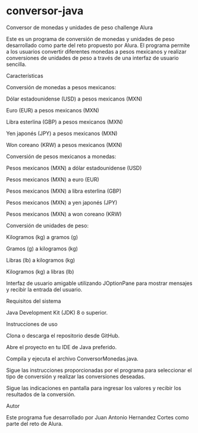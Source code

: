# conversor-java
Conversor de monedas y unidades de peso challenge Alura

Este es un programa de conversión de monedas y unidades de peso desarrollado como parte del reto propuesto por Alura. El programa permite a los usuarios convertir diferentes monedas a pesos mexicanos y realizar conversiones de unidades de peso a través de una interfaz de usuario sencilla.

Características

Conversión de monedas a pesos mexicanos:

Dólar estadounidense (USD) a pesos mexicanos (MXN)

Euro (EUR) a pesos mexicanos (MXN)

Libra esterlina (GBP) a pesos mexicanos (MXN)

Yen japonés (JPY) a pesos mexicanos (MXN)

Won coreano (KRW) a pesos mexicanos (MXN)

Conversión de pesos mexicanos a monedas:

Pesos mexicanos (MXN) a dólar estadounidense (USD)

Pesos mexicanos (MXN) a euro (EUR)

Pesos mexicanos (MXN) a libra esterlina (GBP)

Pesos mexicanos (MXN) a yen japonés (JPY)

Pesos mexicanos (MXN) a won coreano (KRW)

Conversión de unidades de peso:

Kilogramos (kg) a gramos (g)

Gramos (g) a kilogramos (kg)

Libras (lb) a kilogramos (kg)

Kilogramos (kg) a libras (lb)

Interfaz de usuario amigable utilizando JOptionPane para mostrar mensajes y recibir la entrada del usuario.

Requisitos del sistema

Java Development Kit (JDK) 8 o superior.

Instrucciones de uso

Clona o descarga el repositorio desde GitHub.

Abre el proyecto en tu IDE de Java preferido.

Compila y ejecuta el archivo ConversorMonedas.java.

Sigue las instrucciones proporcionadas por el programa para seleccionar el tipo de conversión y realizar las conversiones deseadas.

Sigue las indicaciones en pantalla para ingresar los valores y recibir los resultados de la conversión.


Autor

Este programa fue desarrollado por Juan Antonio Hernandez Cortes como parte del reto de Alura.
